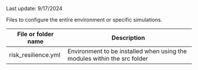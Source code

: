 Last update: 9/17/2024

Files to configure the entire environment or specific simulations.

| File or folder name | Description |
| ----------- | ----------- |
| risk_resilience.yml | Environment to be installed when using the modules within the src folder|